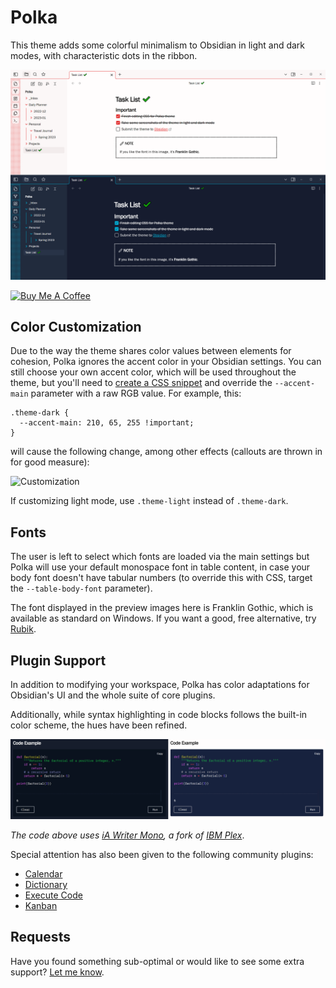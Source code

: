 # Polka

This theme adds some colorful minimalism to Obsidian in light and dark modes, with characteristic dots in the ribbon.

![Preview](polka.png)

<a href="https://www.buymeacoffee.com/callumhackett" target="_blank"><img src="https://cdn.buymeacoffee.com/buttons/v2/default-yellow.png" alt="Buy Me A Coffee" style="height: 60px !important;width: 217px !important;" ></a>

## Color Customization

Due to the way the theme shares color values between elements for cohesion, Polka ignores the accent color in your Obsidian settings. You can still choose your own accent color, which will be used throughout the theme, but you'll need to [create a CSS snippet](https://help.obsidian.md/Extending+Obsidian/CSS+snippets) and override the `--accent-main` parameter with a raw RGB value. For example, this:

```
.theme-dark {
  --accent-main: 210, 65, 255 !important;
}
```

will cause the following change, among other effects (callouts are thrown in for good measure):

![Customization](color_customization.png)

If customizing light mode, use `.theme-light` instead of `.theme-dark`.

## Fonts

The user is left to select which fonts are loaded via the main settings but Polka will use your default monospace font in table content, in case your body font doesn't have tabular numbers (to override this with CSS, target the `--table-body-font` parameter).

The font displayed in the preview images here is Franklin Gothic, which is available as standard on Windows. If you want a good, free alternative, try [Rubik](https://fonts.google.com/specimen/Rubik).

## Plugin Support

In addition to modifying your workspace, Polka has color adaptations for Obsidian's UI and the whole suite of core plugins.

Additionally, while syntax highlighting in code blocks follows the built-in color scheme, the hues have been refined.

![Example](code_example.png)

*The code above uses [iA Writer Mono](https://github.com/iaolo/iA-Fonts/tree/master/iA%20Writer%20Mono), a fork of [IBM Plex](https://github.com/IBM/plex)*.

Special attention has also been given to the following community plugins:

- [Calendar](https://github.com/liamcain/obsidian-calendar-plugin)
- [Dictionary](https://github.com/phibr0/obsidian-dictionary)
- [Execute Code](https://github.com/twibiral/obsidian-execute-code)
- [Kanban](https://github.com/mgmeyers/obsidian-kanban)

## Requests

Have you found something sub-optimal or would like to see some extra support? [Let me know](https://github.com/callumhackett/obsidian_polka_theme).
